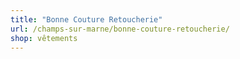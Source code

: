 ```yaml
---
title: "Bonne Couture Retoucherie"
url: /champs-sur-marne/bonne-couture-retoucherie/
shop: vêtements
---
```

